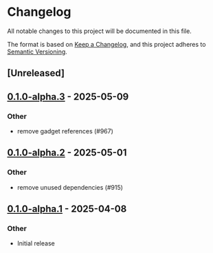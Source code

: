 # Changelog

All notable changes to this project will be documented in this file.

The format is based on [Keep a Changelog](https://keepachangelog.com/en/1.0.0/),
and this project adheres to [Semantic Versioning](https://semver.org/spec/v2.0.0.html).

## [Unreleased]

## [0.1.0-alpha.3](https://github.com/tangle-network/blueprint/compare/blueprint-client-core-v0.1.0-alpha.2...blueprint-client-core-v0.1.0-alpha.3) - 2025-05-09

### Other

- remove gadget references (#967)

## [0.1.0-alpha.2](https://github.com/tangle-network/blueprint/compare/blueprint-client-core-v0.1.0-alpha.1...blueprint-client-core-v0.1.0-alpha.2) - 2025-05-01

### Other

- remove unused dependencies (#915)

## [0.1.0-alpha.1](https://github.com/tangle-network/blueprint/releases/tag/blueprint-client-core-v0.1.0-alpha.1) - 2025-04-08

### Other

- Initial release

